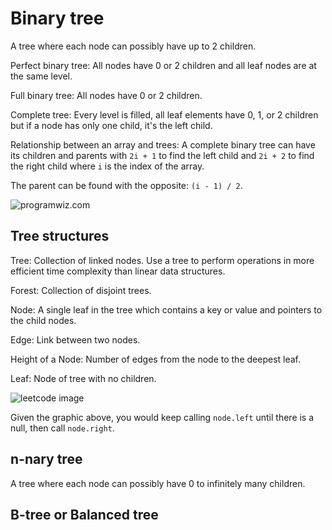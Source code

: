 # Binary tree

A tree where each node can possibly have up to 2 children.

Perfect binary tree: All nodes have 0 or 2 children and all leaf nodes are at
the same level.

Full binary tree: All nodes have 0 or 2 children.

Complete tree: Every level is filled, all leaf elements have 0, 1, or 2 children
but if a node has only one child, it's the left child.

Relationship between an array and trees: A complete binary tree can have its
children and parents with `2i + 1` to find the left child and `2i + 2` to find
the right child where `i` is the index of the array.

The parent can be found with the opposite: `(i - 1) / 2`.

![programwiz.com](https://cdn.programiz.com/cdn/farfuture/yBcZxf7VSecOV66J8-kdwS0lX5mah3oLZzWcbRNqFog/mtime:1586942656/sites/tutorial2program/files/array-vs-heap-indices.png)

## Tree structures

Tree: Collection of linked nodes. Use a tree to perform operations in more
efficient time complexity than linear data structures.

Forest: Collection of disjoint trees.

Node: A single leaf in the tree which contains a key or value and pointers to
the child nodes.

Edge: Link between two nodes.

Height of a Node: Number of edges from the node to the deepest leaf.

Leaf: Node of tree with no children.

![leetcode
image](https://leetcode.com/explore/interview/card/leetcodes-interview-crash-course-data-structures-and-algorithms/707/traversals-trees-graphs/Figures/DSA/Chapter_5/25_1.png)

Given the graphic above, you would keep calling `node.left` until there is a
null, then call `node.right`.

## n-nary tree

A tree where each node can possibly have 0 to infinitely many children.

## B-tree or Balanced tree
